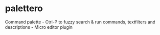 # palettero
Command palette - Ctrl-P to fuzzy search &amp; run commands, textfilters and descriptions - Micro editor plugin
